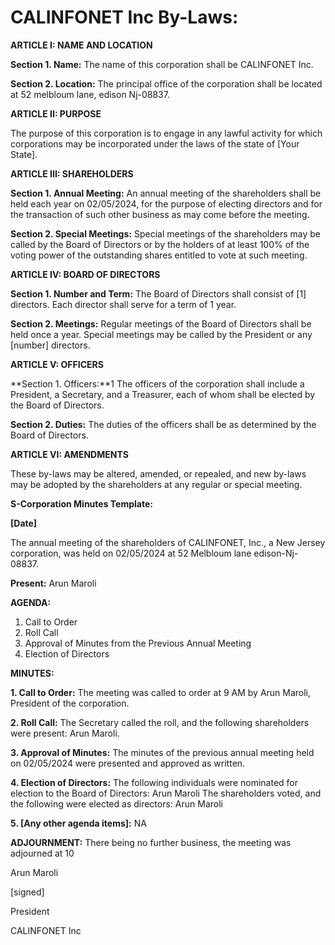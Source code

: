 # CALINFONET Inc By-Laws:

**ARTICLE I: NAME AND LOCATION**

**Section 1. Name:**
The name of this corporation shall be CALINFONET Inc.

**Section 2. Location:**
The principal office of the corporation shall be located at 52 melbloum lane, edison Nj-08837.

**ARTICLE II: PURPOSE**

The purpose of this corporation is to engage in any lawful activity for which corporations may be incorporated under the laws of the state of [Your State].

**ARTICLE III: SHAREHOLDERS**

**Section 1. Annual Meeting:**
An annual meeting of the shareholders shall be held each year on 02/05/2024, for the purpose of electing directors and for the transaction of such other business as may come before the meeting.

**Section 2. Special Meetings:**
Special meetings of the shareholders may be called by the Board of Directors or by the holders of at least
 100% of the voting power of the outstanding shares entitled to vote at such meeting.

**ARTICLE IV: BOARD OF DIRECTORS**

**Section 1. Number and Term:**
The Board of Directors shall consist of [1] directors. Each director shall serve for a term of 1 year.

**Section 2. Meetings:**
Regular meetings of the Board of Directors shall be held once a year. Special meetings may be called by the President or any [number] directors.

**ARTICLE V: OFFICERS**

**Section 1. Officers:**1
The officers of the corporation shall include a President, a Secretary, and a Treasurer, each of whom shall be elected by the Board of Directors.

**Section 2. Duties:**
The duties of the officers shall be as determined by the Board of Directors.

**ARTICLE VI: AMENDMENTS**

These by-laws may be altered, amended, or repealed, and new by-laws may be adopted by the shareholders at any regular or special meeting.

**S-Corporation Minutes Template:**

**[Date]**

The annual meeting of the shareholders of CALINFONET, Inc., a New Jersey corporation, was held on 02/05/2024 
at 52 Melbloum lane edison-Nj-08837.

**Present:**
Arun Maroli

**AGENDA:**
1. Call to Order
2. Roll Call
3. Approval of Minutes from the Previous Annual Meeting
4. Election of Directors


**MINUTES:**

**1. Call to Order:**
The meeting was called to order at 9 AM by Arun Maroli, President of the corporation.

**2. Roll Call:**
The Secretary called the roll, and the following shareholders were present: Arun Maroli.

**3. Approval of Minutes:**
The minutes of the previous annual meeting held on 02/05/2024 were presented and approved as written.

**4. Election of Directors:**
The following individuals were nominated for election to the Board of Directors: 
Arun Maroli The shareholders voted, and the following were elected as directors: 
Arun Maroli

**5. [Any other agenda items]:**
NA

**ADJOURNMENT:**
There being no further business, the meeting was adjourned at 10

Arun Maroli

[signed]

President

CALINFONET Inc
